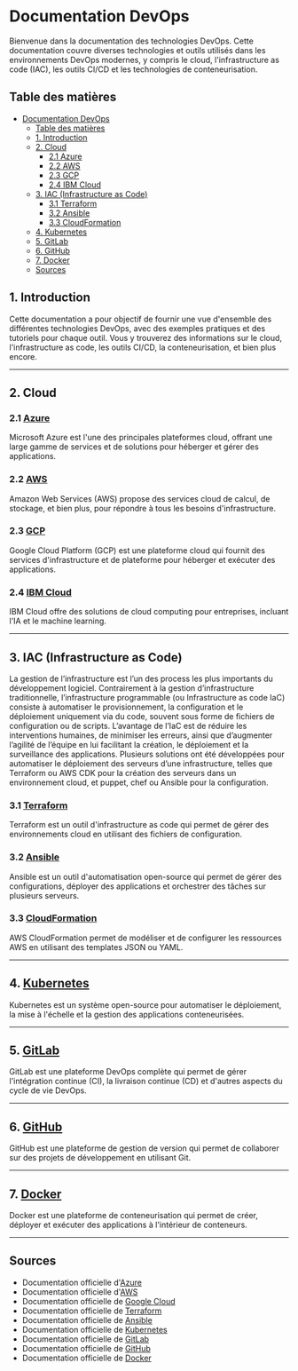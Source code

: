 # Documentation DevOps

Bienvenue dans la documentation des technologies DevOps. Cette documentation couvre diverses technologies et outils utilisés dans les environnements DevOps modernes, y compris le cloud, l'infrastructure as code (IAC), les outils CI/CD et les technologies de conteneurisation.

## Table des matières

- [Documentation DevOps](#documentation-devops)
  - [Table des matières](#table-des-matières)
  - [1. Introduction](#1-introduction)
  - [2. Cloud](#2-cloud)
    - [2.1 Azure](#21-azure)
    - [2.2 AWS](#22-aws)
    - [2.3 GCP](#23-gcp)
    - [2.4 IBM Cloud](#24-ibm-cloud)
  - [3. IAC (Infrastructure as Code)](#3-iac-infrastructure-as-code)
    - [3.1 Terraform](#31-terraform)
    - [3.2 Ansible](#32-ansible)
    - [3.3 CloudFormation](#33-cloudformation)
  - [4. Kubernetes](#4-kubernetes)
  - [5. GitLab](#5-gitlab)
  - [6. GitHub](#6-github)
  - [7. Docker](#7-docker)
  - [Sources](#sources)

## 1. Introduction

Cette documentation a pour objectif de fournir une vue d'ensemble des différentes technologies DevOps, avec des exemples pratiques et des tutoriels pour chaque outil. Vous y trouverez des informations sur le cloud, l'infrastructure as code, les outils CI/CD, la conteneurisation, et bien plus encore.

---

## 2. Cloud

### 2.1 [Azure](./cloud/azure/README.md)
Microsoft Azure est l'une des principales plateformes cloud, offrant une large gamme de services et de solutions pour héberger et gérer des applications.

### 2.2 [AWS](./cloud/aws/README.md)
Amazon Web Services (AWS) propose des services cloud de calcul, de stockage, et bien plus, pour répondre à tous les besoins d'infrastructure.

### 2.3 [GCP](./cloud/gcp/README.md)
Google Cloud Platform (GCP) est une plateforme cloud qui fournit des services d'infrastructure et de plateforme pour héberger et exécuter des applications.

### 2.4 [IBM Cloud](./cloud/ibm/README.md)
IBM Cloud offre des solutions de cloud computing pour entreprises, incluant l'IA et le machine learning.

---

## 3. IAC (Infrastructure as Code)
La gestion de l’infrastructure est l’un des process les plus importants du développement logiciel.
Contrairement à la gestion d’infrastructure traditionnelle, l’infrastructure programmable (ou Infrastructure as code IaC) consiste à automatiser le provisionnement, la configuration et le déploiement uniquement via du code, souvent sous forme de fichiers de configuration ou de scripts.
L’avantage de l’IaC est de réduire les interventions humaines, de minimiser les erreurs, ainsi que d’augmenter l’agilité de l’équipe en lui facilitant la création, le déploiement et la surveillance des applications.
Plusieurs solutions ont été développées pour automatiser le déploiement des serveurs d’une infrastructure, telles que Terraform ou AWS CDK pour la création des serveurs dans un environnement cloud, et puppet, chef ou Ansible pour la configuration.

### 3.1 [Terraform](./terraform/README.md)
Terraform est un outil d'infrastructure as code qui permet de gérer des environnements cloud en utilisant des fichiers de configuration.

### 3.2 [Ansible](./ansible/README.md)
Ansible est un outil d'automatisation open-source qui permet de gérer des configurations, déployer des applications et orchestrer des tâches sur plusieurs serveurs.

### 3.3 [CloudFormation](./iac/cloudformation/README.md)
AWS CloudFormation permet de modéliser et de configurer les ressources AWS en utilisant des templates JSON ou YAML.

---

## 4. [Kubernetes](./kubernetes/README.md)

Kubernetes est un système open-source pour automatiser le déploiement, la mise à l'échelle et la gestion des applications conteneurisées.

---

## 5. [GitLab](./gitlab/README.md)

GitLab est une plateforme DevOps complète qui permet de gérer l'intégration continue (CI), la livraison continue (CD) et d'autres aspects du cycle de vie DevOps.

---

## 6. [GitHub](./github/README.md)

GitHub est une plateforme de gestion de version qui permet de collaborer sur des projets de développement en utilisant Git.

---

## 7. [Docker](./docker/README.md)

Docker est une plateforme de conteneurisation qui permet de créer, déployer et exécuter des applications à l'intérieur de conteneurs.

---

## Sources

- Documentation officielle d'[Azure](https://docs.microsoft.com/en-us/azure/)
- Documentation officielle d'[AWS](https://docs.aws.amazon.com/)
- Documentation officielle de [Google Cloud](https://cloud.google.com/docs)
- Documentation officielle de [Terraform](https://www.terraform.io/docs)
- Documentation officielle de [Ansible](https://docs.ansible.com/)
- Documentation officielle de [Kubernetes](https://kubernetes.io/docs/)
- Documentation officielle de [GitLab](https://docs.gitlab.com/)
- Documentation officielle de [GitHub](https://docs.github.com/)
- Documentation officielle de [Docker](https://docs.docker.com/)

